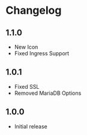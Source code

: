 # Changelog

## 1.1.0

- New Icon
- Fixed Ingress Support

## 1.0.1

- Fixed SSL
- Removed MariaDB Options

## 1.0.0

- Initial release